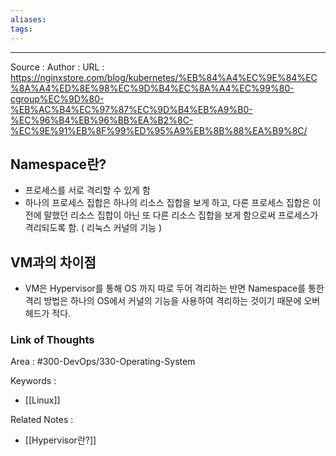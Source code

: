 ```yaml
---
aliases: 
tags:
---
```



---


Source :
Author : 
URL : https://nginxstore.com/blog/kubernetes/%EB%84%A4%EC%9E%84%EC%8A%A4%ED%8E%98%EC%9D%B4%EC%8A%A4%EC%99%80-cgroup%EC%9D%80-%EB%AC%B4%EC%97%87%EC%9D%B4%EB%A9%B0-%EC%96%B4%EB%96%BB%EA%B2%8C-%EC%9E%91%EB%8F%99%ED%95%A9%EB%8B%88%EA%B9%8C/

## Namespace란?
- 프로세스를 서로 격리할 수 있게 함
- 하나의 프로세스 집합은 하나의 리소스 집합을 보게 하고, 다른 프로세스 집합은 이전에 말했던 리소스 집합이 아닌 또 다른 리소스 집합을 보게 함으로써 프로세스가 격리되도록 함. ( 리눅스 커널의 기능 )

## VM과의 차이점
- VM은 Hypervisor를 통해 OS 까지 따로 두어 격리하는 반면 Namespace를 통한 격리 방법은 하나의 OS에서 커널의 기능을 사용하여 격리하는 것이기 때문에 오버헤드가 적다.

### Link of Thoughts
Area : #300-DevOps/330-Operating-System 

Keywords :
- [[Linux]]

Related Notes : 
- [[Hypervisor란?]]